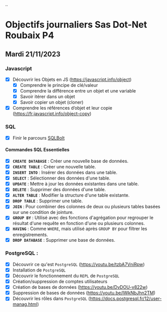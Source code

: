 ..
# Objectifs journaliers Sas Dot-Net Roubaix P4

## Mardi 21/11/2023

### Javascript

* [x] Découvrir les Objets en JS (https://javascript.info/object)
  * [x] Comprendre le principe de clé/valeur
  * [x] Comprendre la différence entre un objet et une variable
  * [x] Savoir itérer dans un objet
  * [x] Savoir copier un objet (cloner)
* [x] Comprendre les références d’objet et leur copie (https://fr.javascript.info/object-copy) 

### SQL

- [x] Finir le parcours [SQLBolt](https://sqlbolt.com)

#### Commandes SQL Essentielles

- [x] **`CREATE DATABASE`** : Créer une nouvelle base de données.
- [x] **`CREATE TABLE`** : Créer une nouvelle table.
- [x] **`INSERT INTO`** : Insérer des données dans une table.
- [x] **`SELECT`** : Sélectionner des données d'une table.
- [x] **`UPDATE`** : Mettre à jour les données existantes dans une table.
- [x] **`DELETE`** : Supprimer des données d'une table.
- [x] **`ALTER TABLE`** : Modifier la structure d'une table existante.
- [x] **`DROP TABLE`** : Supprimer une table.
- [x] **`JOIN`** : Pour combiner des colonnes de deux ou plusieurs tables basées sur une condition de jointure.
- [x] **`GROUP BY`** : Utilisé avec des fonctions d'agrégation pour regrouper le résultat d'une requête en fonction d'une ou plusieurs colonnes.
- [x] **`HAVING`** : Comme `WHERE`, mais utilisé après `GROUP BY` pour filtrer les enregistrements.
- [x] **`DROP DATABASE`** : Supprimer une base de données.

### PostgreSQL :

* [x] Découvrir ce qu'est `PostgreSQL` (https://youtu.be/tzbA7VniRpw)
* [x] Installation de `PostgreSQL`
* [x] Découvrir le fonctionnement du `REPL` de `PostgreSQL`
* [x] Création/suppression de comptes utilisateurs
* [x] Création de bases de données (https://youtu.be/DvDOU-v822w)
* [x] Suppression de bases de données (https://youtu.be/IWkNbJhn2TM)
* [x] Découvrir les rôles dans `PostgreSQL` (https://docs.postgresql.fr/12/user-manag.html)
